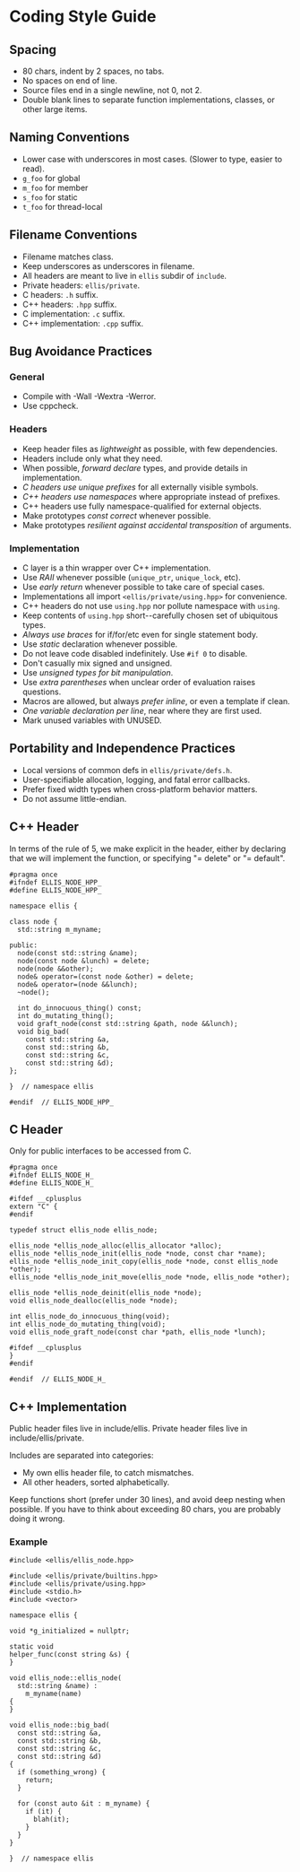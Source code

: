 # Coding Style Guide

## Spacing

* 80 chars, indent by 2 spaces, no tabs.
* No spaces on end of line.
* Source files end in a single newline, not 0, not 2.
* Double blank lines to separate function implementations, classes, or other large items.

## Naming Conventions

* Lower case with underscores in most cases.  (Slower to type, easier to read).
* `g_foo` for global
* `m_foo` for member
* `s_foo` for static
* `t_foo` for thread-local

## Filename Conventions

* Filename matches class.
* Keep underscores as underscores in filename.
* All headers are meant to live in `ellis` subdir of `include`.
* Private headers: `ellis/private`.
* C headers: `.h` suffix.
* C++ headers: `.hpp` suffix.
* C implementation: `.c` suffix.
* C++ implementation: `.cpp` suffix.

## Bug Avoidance Practices

### General

* Compile with -Wall -Wextra -Werror.
* Use cppcheck.

### Headers

* Keep header files as *lightweight* as possible, with few dependencies.
* Headers include only what they need.
* When possible, *forward declare* types, and provide details in implementation.
* *C headers use unique prefixes* for all externally visible symbols.
* *C++ headers use namespaces* where appropriate instead of prefixes.
* C++ headers use fully namespace-qualified for external objects.
* Make prototypes *const correct* whenever possible.
* Make prototypes *resilient against accidental transposition* of arguments.

### Implementation

* C layer is a thin wrapper over C++ implementation.
* Use *RAII* whenever possible (`unique_ptr`, `unique_lock`, etc).
* Use *early return* whenever possible to take care of special cases.
* Implementations all import `<ellis/private/using.hpp>` for convenience.
* C++ headers do not use `using.hpp` nor pollute namespace with `using`.
* Keep contents of `using.hpp` short--carefully chosen set of ubiquitous types.
* *Always use braces* for if/for/etc even for single statement body.
* Use *static* declaration whenever possible.
* Do not leave code disabled indefinitely.  Use `#if 0` to disable.
* Don't casually mix signed and unsigned.
* Use *unsigned types for bit manipulation*.
* Use *extra parentheses* when unclear order of evaluation raises questions.
* Macros are allowed, but always *prefer inline*, or even a template if clean.
* *One variable declaration per line*, near where they are first used.
* Mark unused variables with UNUSED.

## Portability and Independence Practices

* Local versions of common defs in `ellis/private/defs.h`.
* User-specifiable allocation, logging, and fatal error callbacks.
* Prefer fixed width types when cross-platform behavior matters.
* Do not assume little-endian.

## C++ Header

In terms of the rule of 5, we make explicit in the header, either by declaring
that we will implement the function, or specifying "= delete" or "= default".

```
#pragma once
#ifndef ELLIS_NODE_HPP_
#define ELLIS_NODE_HPP_

namespace ellis {

class node {
  std::string m_myname;

public:
  node(const std::string &name);
  node(const node &lunch) = delete;
  node(node &&other);
  node& operator=(const node &other) = delete;
  node& operator=(node &&lunch);
  ~node();

  int do_innocuous_thing() const;
  int do_mutating_thing();
  void graft_node(const std::string &path, node &&lunch);
  void big_bad(
    const std::string &a,
    const std::string &b,
    const std::string &c,
    const std::string &d);
};

}  // namespace ellis

#endif  // ELLIS_NODE_HPP_
```

## C Header

Only for public interfaces to be accessed from C.

```
#pragma once
#ifndef ELLIS_NODE_H_
#define ELLIS_NODE_H_

#ifdef __cplusplus
extern "C" {
#endif

typedef struct ellis_node ellis_node;

ellis_node *ellis_node_alloc(ellis_allocator *alloc);
ellis_node *ellis_node_init(ellis_node *node, const char *name);
ellis_node *ellis_node_init_copy(ellis_node *node, const ellis_node *other);
ellis_node *ellis_node_init_move(ellis_node *node, ellis_node *other);

ellis_node *ellis_node_deinit(ellis_node *node);
void ellis_node_dealloc(ellis_node *node);

int ellis_node_do_innocuous_thing(void);
int ellis_node_do_mutating_thing(void);
void ellis_node_graft_node(const char *path, ellis_node *lunch);

#ifdef __cplusplus
}
#endif

#endif  // ELLIS_NODE_H_
```

## C++ Implementation

Public header files live in include/ellis.
Private header files live in include/ellis/private.

Includes are separated into categories:

* My own ellis header file, to catch mismatches.
* All other headers, sorted alphabetically.

Keep functions short (prefer under 30 lines), and avoid deep nesting when
possible.  If you have to think about exceeding 80 chars, you are probably
doing it wrong.

### Example

```
#include <ellis/ellis_node.hpp>

#include <ellis/private/builtins.hpp>
#include <ellis/private/using.hpp>
#include <stdio.h>
#include <vector>

namespace ellis {

void *g_initialized = nullptr;

static void
helper_func(const string &s) {
}

void ellis_node::ellis_node(
  std::string &name) :
    m_myname(name)
{
}

void ellis_node::big_bad(
  const std::string &a,
  const std::string &b,
  const std::string &c,
  const std::string &d)
{
  if (something_wrong) {
    return;
  }

  for (const auto &it : m_myname) {
    if (it) {
      blah(it);
    }
  }
}

}  // namespace ellis
```
